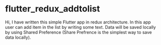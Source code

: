 # flutter_redux_addtolist

Hi, I have written this simple Flutter app in redux architecture. In this app user can add item in the list by writing some text. Data will be saved locally by using Shared Preference (Share Prefrence is the simplest way to save data locally).





